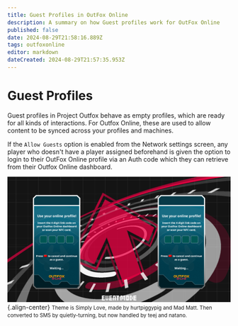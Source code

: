 ```yaml
---
title: Guest Profiles in OutFox Online
description: A summary on how Guest profiles work for OutFox Online
published: false
date: 2024-08-29T21:58:16.889Z
tags: outfoxonline
editor: markdown
dateCreated: 2024-08-29T21:57:35.953Z
---
```


# Guest Profiles

Guest profiles in Project Outfox behave as empty profiles, which are ready for all kinds of interactions. For Outfox Online, these are used to allow content to be synced across your profiles and machines.

If the `Allow Guests` option is enabled from the Network settings screen, any player who doesn't have a player assigned beforehand is given the option to login to their OutFox Online profile via an Auth code which they can retrieve from their Outfox Online dashboard.

![oftokenguests.png](/dev/outfoxonline/oftokenguests.png){.align-center}
<small>Theme is Simply Love, made by hurtpiggypig and Mad Matt. Then converted to SM5 by quietly-turning, but now handled by teej and natano.</small>